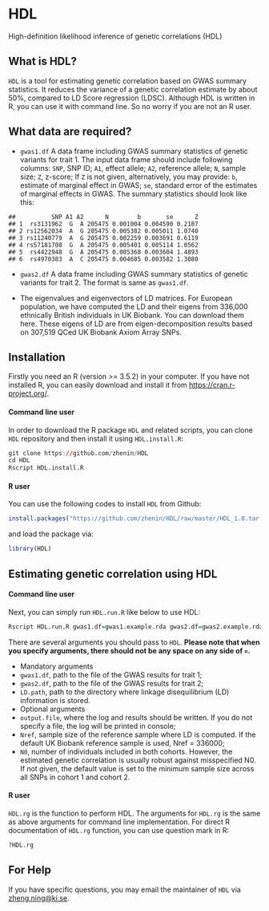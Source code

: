 # HDL
High-definition likelihood inference of genetic correlations (HDL)

What is HDL?
------------

`HDL` is a tool for estimating genetic correlation based on GWAS summary statistics. It reduces the variance of a genetic correlation estimate by about 50%, compared to LD Score regression (LDSC). Although HDL is written in R, you can use it with command line. So no worry if you are not an R user.

What data are required?
-----------------------

-   `gwas1.df` A data frame including GWAS summary statistics of genetic variants for trait 1. The input data frame should include following columns: `SNP`, SNP ID; `A1`, effect allele; `A2`, reference allele; `N`, sample size; `Z`, z-score; If `Z` is not given, alternatively, you may provide: `b`, estimate of marginal effect in GWAS; `se`, standard error of the estimates of marginal effects in GWAS. The summary statistics should look like this:

<!-- -->

    ##          SNP A1 A2      N        b       se      Z
    ## 1  rs3131962  G  A 205475 0.001004 0.004590 0.2187
    ## 2 rs12562034  A  G 205475 0.005382 0.005011 1.0740
    ## 3 rs11240779  A  G 205475 0.002259 0.003691 0.6119
    ## 4 rs57181708  G  A 205475 0.005401 0.005114 1.0562
    ## 5  rs4422948  G  A 205475 0.005368 0.003604 1.4893
    ## 6  rs4970383  A  C 205475 0.004685 0.003582 1.3080

-   `gwas2.df` A data frame including GWAS summary statistics of genetic variants for trait 2. The format is same as `gwas1.df`.

-   The eigenvalues and eigenvectors of LD matrices. For European population, we have computed the LD and their eigens from 336,000 ethnically British individuals in UK Biobank. You can download them here. These eigens of LD are from eigen-decomposition results based on 307,519 QCed UK Biobank Axiom Array SNPs.

Installation
------------

Firstly you need an R (version &gt;= 3.5.2) in your computer. If you have not installed R, you can easily download and install it from <https://cran.r-project.org/>.

#### Command line user

In order to download the R package `HDL` and related scripts, you can clone `HDL` repository and then install it using `HDL.install.R`:

``` r
git clone https://github.com/zhenin/HDL
cd HDL
Rscript HDL.install.R
```

#### R user

You can use the following codes to install `HDL` from Github:

``` r
install.packages("https://github.com/zhenin/HDL/raw/master/HDL_1.0.tar.gz", repos=NULL)
```

and load the package via:

``` r
library(HDL)
```

Estimating genetic correlation using HDL
----------------------------------------

#### Command line user

Next, you can simply run `HDL.run.R` like below to use HDL:

``` r
Rscript HDL.run.R gwas1.df=gwas1.example.rda gwas2.df=gwas2.example.rda LD.path=/Users/zhengning/Work/HDL/package/UKB_SVD_eigen90_extraction output.file=/Users/zhengning/Work/HDL/code/package/test.Rout
```

There are several arguments you should pass to `HDL`. **Please note that when you specify arguments, there should not be any space on any side of `=`.**

-   Mandatory arguments
-   `gwas1.df`, path to the file of the GWAS results for trait 1;
-   `gwas2.df`, path to the file of the GWAS results for trait 2;
-   `LD.path`, path to the directory where linkage disequilibrium (LD) information is stored.
-   Optional arguments
-   `output.file`, where the log and results should be written. If you do not specify a file, the log will be printed in console;
-   `Nref`, sample size of the reference sample where LD is computed. If the default UK Biobank reference sample is used, Nref = 336000;
-   `N0`, number of individuals included in both cohorts. However, the estimated genetic correlation is usually robust against misspecified N0. If not given, the default value is set to the minimum sample size across all SNPs in cohort 1 and cohort 2.

#### R user

`HDL.rg` is the function to perform HDL. The arguments for `HDL.rg` is the same as above arguments for command line implementation. For direct R documentation of `HDL.rg` function, you can use question mark in R:

``` r
?HDL.rg
```

For Help
--------

If you have specific questions, you may email the maintainer of `HDL` via <zheng.ning@ki.se>.

